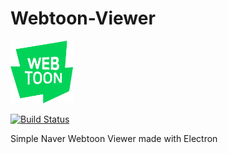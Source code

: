 # Webtoon-Viewer
<img alt="logo" src="./UI/res/logo.png" width="100" height="100">  
  
[![Build Status](https://travis-ci.org/04SeoHyun/Webtoon-Viewer.svg?branch=master)](https://travis-ci.org/04SeoHyun/Webtoon-Viewer)  
  
Simple Naver Webtoon Viewer made with Electron